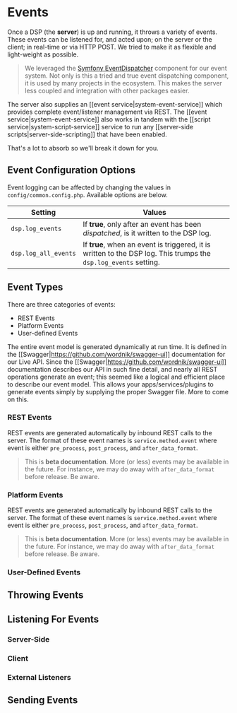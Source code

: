 # Events

Once a DSP (the **server**) is up and running, it throws a variety of events. These events can be listened for, and acted upon; on the server or the client; in real-time or via HTTP POST. We tried to make it as flexible and light-weight as possible. 

> We leveraged the [Symfony EventDispatcher](http://symfony.com/doc/current/components/event_dispatcher/introduction.html) component for our event system. Not only is this a tried and true event dispatching component, it is used by many projects in the ecosystem. This makes the server less coupled and integration with other packages easier.
 
The server also supplies an [[event service|system-event-service]] which provides complete event/listener management via REST. The [[event service|system-event-service]] also works in tandem with the [[script service|system-script-service]] service to run any [[server-side scripts|server-side-scripting]] that have been enabled.

That's a lot to absorb so we'll break it down for you.

## Event Configuration Options

Event logging can be affected by changing the values in `config/common.config.php`. Available options are below. 

| Setting | Values |
|---------|--------|
| `dsp.log_events` | If **true**, only after an event has been *dispatched*, is it written to the DSP log. |
| `dsp.log_all_events` | If **true**, when an event is triggered, it is written to the DSP log. This trumps the ```dsp.log_events``` setting. |

## Event Types

There are three categories of events:

  * REST Events
  * Platform Events
  * User-defined Events
  
The entire event model is generated dynamically at run time. It is defined in the [[Swagger|https://github.com/wordnik/swagger-ui]] documentation for our Live API. Since the [[Swagger|https://github.com/wordnik/swagger-ui]] documentation describes our API in such fine detail, and nearly all REST operations generate an event; this seemed like a logical and efficient place to describe our event model. This allows your apps/services/plugins to generate events simply by supplying the proper Swagger file. More to come on this.

### REST Events

REST events are generated automatically by inbound REST calls to the server. The format of these event names is `service.method.event` where event is either `pre_process`, `post_process`, and `after_data_format`. 

> This is **beta documentation**. More (or less) events may be available in the future. For instance, we may do away with `after_data_format` before release. Be aware.

### Platform Events

REST events are generated automatically by inbound REST calls to the server. The format of these event names is `service.method.event` where event is either `pre_process`, `post_process`, and `after_data_format`. 

> This is **beta documentation**. More (or less) events may be available in the future. For instance, we may do away with `after_data_format` before release. Be aware.


### User-Defined Events

## Throwing Events

## Listening For Events

### Server-Side

### Client

### External Listeners

## Sending Events